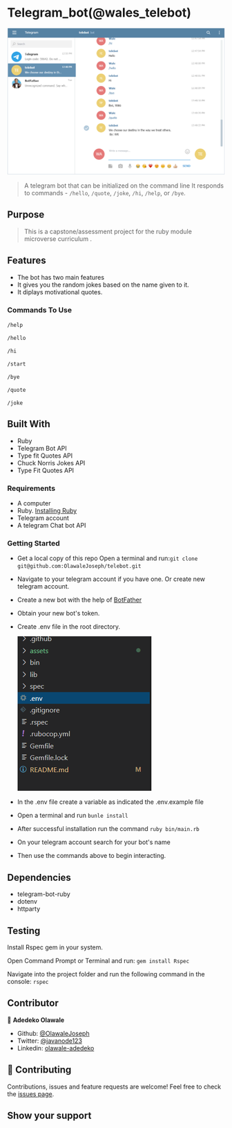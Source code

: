 
# Telegram_bot(@wales_telebot)

![screenshot](assets/bot.png)

> A telegram bot that can be initialized on the command line
 It responds to commands - ```/hello```, ```/quote```, ```/joke```, ```/hi```, ```/help```, or ```/bye```.

## Purpose

> This is a capstone/assessment project for the ruby module microverse curriculum .

## Features

- The bot has two main features
- It gives you the random jokes based on the name given to it.
- It diplays motivational quotes.

### Commands To Use

```console
/help
```

```console
/hello
```

```console
/hi
```

 ```console
/start
```

 ```console
/bye
```

 ```console
/quote
```

 ```console
/joke
```

## Built With

- Ruby
- Telegram Bot API
- Type fit Quotes API
- Chuck Norris Jokes API
- Type Fit Quotes API

### Requirements
- A computer
- Ruby. [Installing Ruby](https://www.ruby-lang.org/en/documentation/installation/)
- Telegram account
- A telegram Chat bot API

### Getting Started

- Get a local copy of this repo
  Open a terminal and run:```git clone git@github.com:OlawaleJoseph/telebot.git```
- Navigate to your telegram account if you have one. Or create new telegram account.
- Create a new bot with the help of [BotFather](https://t.me/botfather)
- Obtain your new bot's token.
- Create .env file in the root directory.

  ![env example](assets/env.png)
- In the .env file create a variable as indicated the .env.example file
- Open a terminal and run ```bunle install```
- After successful installation run the command ```ruby bin/main.rb```

- On your telegram account search for your bot's name

- Then use the commands above to begin interacting.

## Dependencies

- telegram-bot-ruby
- dotenv
- httparty


## Testing

Install Rspec gem in your system.

Open Command Prompt or Terminal and run: ```gem install Rspec```

Navigate into the project folder and run the following command in the console: ```rspec```


## Contributor

👤 **Adedeko Olawale**

- Github: [@OlawaleJoseph](https://github.com/OlawaleJoseph)
- Twitter: [@javanode123](https://twitter.com/javanode123)
- Linkedin: [olawale-adedeko](http://www.linkedin.com/in/olawale-adedeko)

## 🤝 Contributing

Contributions, issues and feature requests are welcome!
Feel free to check the [issues page](https://github.com/OlawaleJoseph/telebot/issues).

## Show your support

